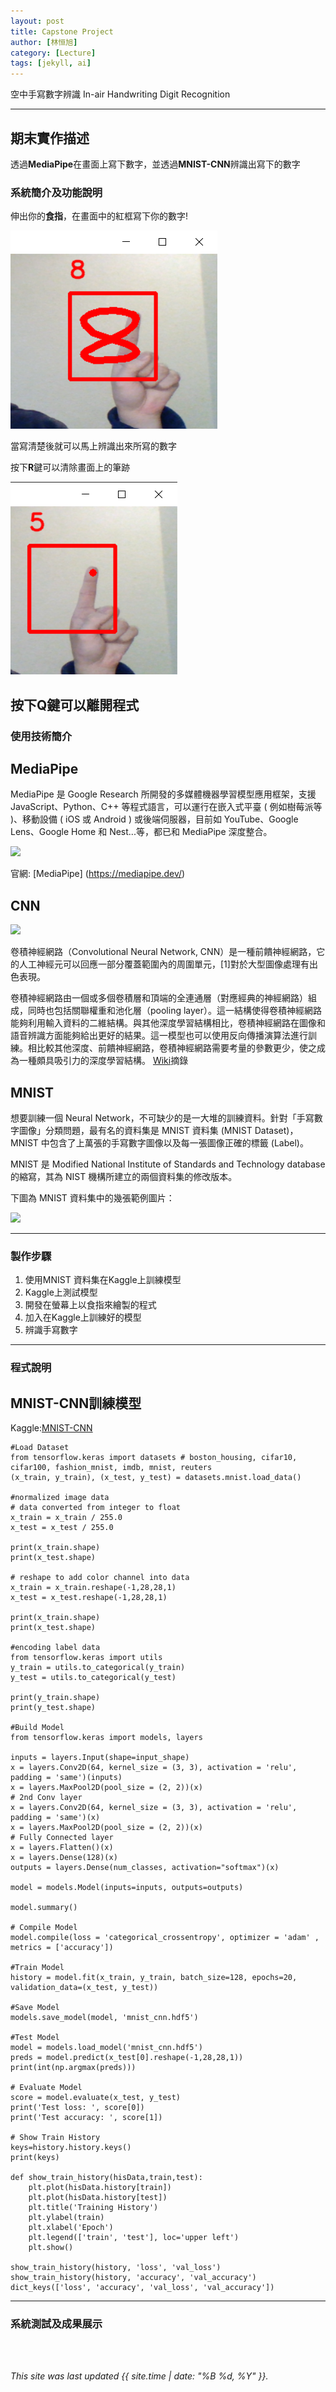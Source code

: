 ```yaml
---
layout: post
title: Capstone Project
author: [林恒旭]
category: [Lecture]
tags: [jekyll, ai]
---
```


空中手寫數字辨識 In-air Handwriting Digit Recognition

---
## 期末實作描述
透過**MediaPipe**在畫面上寫下數字，並透過**MNIST-CNN**辨識出寫下的數字
### 系統簡介及功能說明

伸出你的**食指**，在畫面中的紅框寫下你的數字!

![](https://github.com/willy610515/AI-course/blob/gh-pages/images/01.png)

當寫清楚後就可以馬上辨識出來所寫的數字

按下**R**鍵可以清除畫面上的筆跡

![](https://github.com/willy610515/AI-course/blob/gh-pages/images/02.png)

按下**Q**鍵可以離開程式
---
### 使用技術簡介

## MediaPipe
MediaPipe 是 Google Research 所開發的多媒體機器學習模型應用框架，支援 JavaScript、Python、C++ 等程式語言，可以運行在嵌入式平臺 ( 例如樹莓派等 )、移動設備 ( iOS 或 Android ) 或後端伺服器，目前如 YouTube、Google Lens、Google Home 和 Nest...等，都已和 MediaPipe 深度整合。

![](https://d1tlzifd8jdoy4.cloudfront.net/wp-content/uploads/2020/05/795316b92fc766b0181f6fef074f03fa-1-960x504.png)

官網: [MediaPipe] (https://mediapipe.dev/)

## CNN

![](https://editor.analyticsvidhya.com/uploads/94787Convolutional-Neural-Network.jpeg)

卷積神經網路（Convolutional Neural Network, CNN）是一種前饋神經網路，它的人工神經元可以回應一部分覆蓋範圍內的周圍單元，[1]對於大型圖像處理有出色表現。

卷積神經網路由一個或多個卷積層和頂端的全連通層（對應經典的神經網路）組成，同時也包括關聯權重和池化層（pooling layer）。這一結構使得卷積神經網路能夠利用輸入資料的二維結構。與其他深度學習結構相比，卷積神經網路在圖像和語音辨識方面能夠給出更好的結果。這一模型也可以使用反向傳播演算法進行訓練。相比較其他深度、前饋神經網路，卷積神經網路需要考量的參數更少，使之成為一種頗具吸引力的深度學習結構。
[Wiki](https://zh.wikipedia.org/zh-tw/%E5%8D%B7%E7%A7%AF%E7%A5%9E%E7%BB%8F%E7%BD%91%E7%BB%9C)摘錄

## MNIST
想要訓練一個 Neural Network，不可缺少的是一大堆的訓練資料。針對「手寫數字圖像」分類問題，最有名的資料集是 MNIST 資料集 (MNIST Dataset)，MNIST 中包含了上萬張的手寫數字圖像以及每一張圖像正確的標籤 (Label)。

MNIST 是 Modified National Institute of Standards and Technology database 的縮寫，其為 NIST 機構所建立的兩個資料集的修改版本。

下圖為 MNIST 資料集中的幾張範例圖片：

![](https://datasciocean.tech/wp-content/uploads/2022/02/MNIST-Dataset.jpg)

---
### 製作步驟

1. 使用MNIST 資料集在Kaggle上訓練模型
2. Kaggle上測試模型
3. 開發在螢幕上以食指來繪製的程式
4. 加入在Kaggle上訓練好的模型
5. 辨識手寫數字

---
### 程式說明

## MNIST-CNN訓練模型
Kaggle:[MNIST-CNN](https://www.kaggle.com/code/willy610515/mnist-cnn/notebook)

```
#Load Dataset
from tensorflow.keras import datasets # boston_housing, cifar10, cifar100, fashion_mnist, imdb, mnist, reuters
(x_train, y_train), (x_test, y_test) = datasets.mnist.load_data()

#normalized image data
# data converted from integer to float
x_train = x_train / 255.0
x_test = x_test / 255.0

print(x_train.shape)
print(x_test.shape)

# reshape to add color channel into data
x_train = x_train.reshape(-1,28,28,1)
x_test = x_test.reshape(-1,28,28,1)

print(x_train.shape)
print(x_test.shape)

#encoding label data
from tensorflow.keras import utils
y_train = utils.to_categorical(y_train)
y_test = utils.to_categorical(y_test)

print(y_train.shape)
print(y_test.shape)

#Build Model
from tensorflow.keras import models, layers

inputs = layers.Input(shape=input_shape)
x = layers.Conv2D(64, kernel_size = (3, 3), activation = 'relu', padding = 'same')(inputs)
x = layers.MaxPool2D(pool_size = (2, 2))(x)
# 2nd Conv layer        
x = layers.Conv2D(64, kernel_size = (3, 3), activation = 'relu', padding = 'same')(x)
x = layers.MaxPool2D(pool_size = (2, 2))(x)
# Fully Connected layer        
x = layers.Flatten()(x)
x = layers.Dense(128)(x)
outputs = layers.Dense(num_classes, activation="softmax")(x)

model = models.Model(inputs=inputs, outputs=outputs)

model.summary()

# Compile Model
model.compile(loss = 'categorical_crossentropy', optimizer = 'adam' , metrics = ['accuracy'])

#Train Model
history = model.fit(x_train, y_train, batch_size=128, epochs=20, validation_data=(x_test, y_test))

#Save Model
models.save_model(model, 'mnist_cnn.hdf5')

#Test Model
model = models.load_model('mnist_cnn.hdf5')
preds = model.predict(x_test[0].reshape(-1,28,28,1))
print(int(np.argmax(preds)))

# Evaluate Model
score = model.evaluate(x_test, y_test)
print('Test loss: ', score[0])
print('Test accuracy: ', score[1])

# Show Train History
keys=history.history.keys()
print(keys)

def show_train_history(hisData,train,test): 
    plt.plot(hisData.history[train])
    plt.plot(hisData.history[test])
    plt.title('Training History')
    plt.ylabel(train)
    plt.xlabel('Epoch')
    plt.legend(['train', 'test'], loc='upper left')
    plt.show()

show_train_history(history, 'loss', 'val_loss')
show_train_history(history, 'accuracy', 'val_accuracy')
dict_keys(['loss', 'accuracy', 'val_loss', 'val_accuracy'])
```


---
### 系統測試及成果展示


<br>
<br>

*This site was last updated {{ site.time | date: "%B %d, %Y" }}.*

